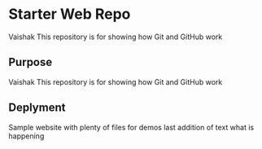 # Starter Web Repo

Vaishak This repository is for showing how Git and GitHub work

## Purpose


Vaishak This repository is for showing how Git and GitHub work

## Deplyment

Sample website with plenty of files for demos
last addition of text 
what is happening